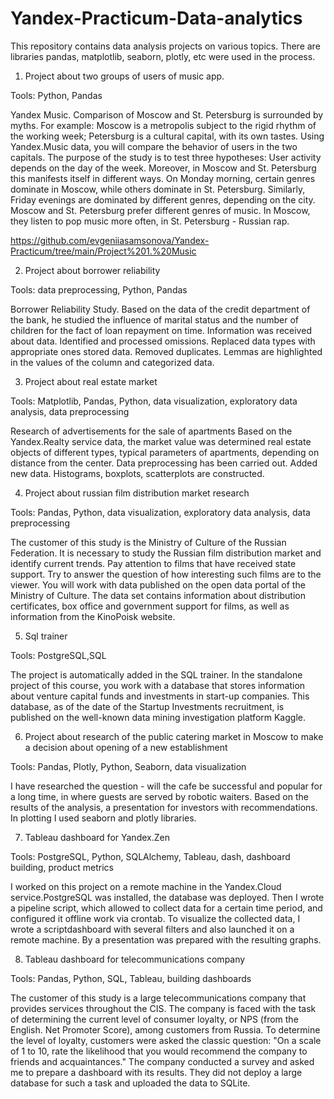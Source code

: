 # Yandex-Practicum-Data-analytics
 This repository contains data analysis projects on various topics. There are libraries pandas, matplotlib, seaborn, plotly, etc were used in the process.

1. Project about two groups of users of music app.

Tools: Python, Pandas

Yandex Music.
Comparison of Moscow and St. Petersburg is surrounded by myths. For example:
Moscow is a metropolis subject to the rigid rhythm of the working week;
Petersburg is a cultural capital, with its own tastes.
Using Yandex.Music data, you will compare the behavior of users in the two capitals.
The purpose of the study is to test three hypotheses:
User activity depends on the day of the week. Moreover, in Moscow and St. Petersburg this manifests itself in different ways.
On Monday morning, certain genres dominate in Moscow, while others dominate in St. Petersburg. Similarly, Friday evenings are dominated by different genres, depending on the city.
Moscow and St. Petersburg prefer different genres of music. In Moscow, they listen to pop music more often, in St. Petersburg - Russian rap.

https://github.com/evgeniiasamsonova/Yandex-Practicum/tree/main/Project%201.%20Music


2. Project about borrower reliability

Tools: data preprocessing, Python, Pandas

Borrower Reliability Study.
Based on the data of the credit department of the bank, he studied the influence of marital status and
the number of children for the fact of loan repayment on time. Information was received about
data. Identified and processed omissions. Replaced data types with appropriate ones
stored data. Removed duplicates. Lemmas are highlighted in the values of the column and
categorized data.


3. Project about real estate market

Tools: Matplotlib, Pandas, Python, data visualization, exploratory data analysis, data preprocessing

Research of advertisements for the sale of apartments
Based on the Yandex.Realty service data, the market value was determined
real estate objects of different types, typical parameters of apartments, depending on
distance from the center. Data preprocessing has been carried out. Added new data.
Histograms, boxplots, scatterplots are constructed.


4. Project about russian film distribution market research

Tools: Pandas, Python, data visualization, exploratory data analysis, data preprocessing

The customer of this study is the Ministry of Culture of the Russian Federation.
It is necessary to study the Russian film distribution market and identify current trends. Pay attention to films that have received state support. Try to answer the question of how interesting such films are to the viewer.
You will work with data published on the open data portal of the Ministry of Culture. The data set contains information about distribution certificates, box office and government support for films, as well as information from the KinoPoisk website.


5. Sql trainer

Tools: PostgreSQL,SQL

The project is automatically added in the SQL trainer. In the standalone project of this course, you work with a database that stores information about venture capital funds and investments in start-up companies. This database, as of the date of the Startup Investments recruitment, is published on the well-known data mining investigation platform Kaggle.


6. Project about research of the public catering market in Moscow to make a decision about
opening of a new establishment

Tools: Pandas, Plotly, Python, Seaborn, data visualization

I have researched the question - will the cafe be successful and popular for a long time, in where guests are served by robotic waiters. Based on the results of the analysis, a presentation for investors with recommendations. In plotting I used seaborn and plotly libraries.


7. Tableau dashboard for Yandex.Zen 

Tools: PostgreSQL, Python, SQLAlchemy, Tableau, dash, dashboard building, product metrics

I worked on this project on a remote machine in the Yandex.Cloud service.PostgreSQL was installed, the database was deployed.
Then I wrote a pipeline script, which allowed to collect data for a certain time period, and configured it
offline work via crontab. To visualize the collected data, I wrote a scriptdashboard with several filters and also launched it on a remote machine. By
a presentation was prepared with the resulting graphs.


8. Tableau dashboard for telecommunications company

Tools: Pandas, Python, SQL, Tableau, building dashboards

The customer of this study is a large telecommunications company that provides services throughout the CIS. The company is faced with the task of determining the current level of consumer loyalty, or NPS (from the English. Net Promoter Score), among customers from Russia.
To determine the level of loyalty, customers were asked the classic question: "On a scale of 1 to 10, rate the likelihood that you would recommend the company to friends and acquaintances."
The company conducted a survey and asked me to prepare a dashboard with its results. They did not deploy a large database for such a task and uploaded the data to SQLite.
